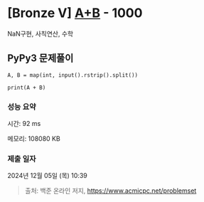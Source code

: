 # [Bronze V] [A+B](https://www.acmicpc.net/problem/1000) - 1000 

NaN구현, 사칙연산, 수학

## PyPy3 문제풀이

```PyPy3
A, B = map(int, input().rstrip().split())

print(A + B)
```

### 성능 요약

시간: 92 ms

메모리: 108080 KB

### 제출 일자

2024년 12월 05일 (목) 10:39

> 출처: 백준 온라인 저지, https://www.acmicpc.net/problemset 

